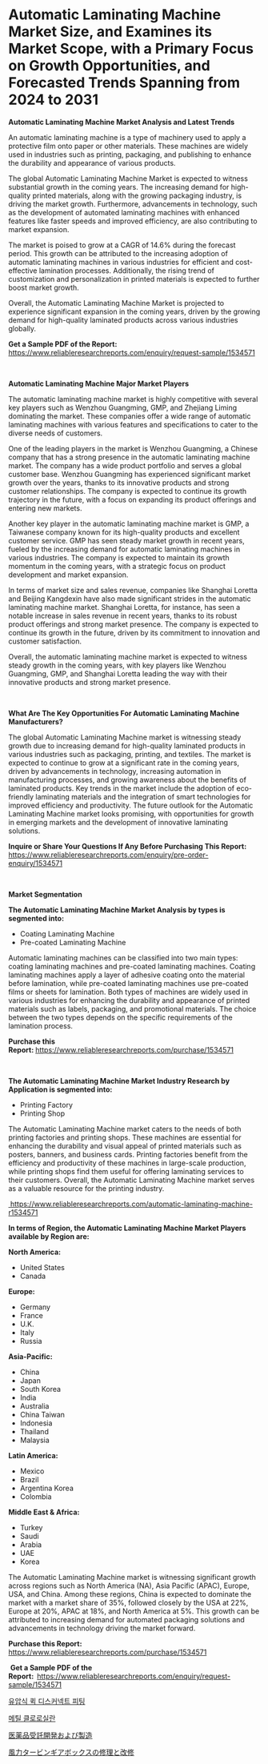 <p><h1>Automatic Laminating Machine Market Size, and Examines its Market Scope, with a Primary Focus on Growth Opportunities, and Forecasted Trends Spanning from 2024 to 2031</h1></p><p><strong>Automatic Laminating Machine Market Analysis and Latest Trends</strong></p>
<p><p>An automatic laminating machine is a type of machinery used to apply a protective film onto paper or other materials. These machines are widely used in industries such as printing, packaging, and publishing to enhance the durability and appearance of various products.</p><p>The global Automatic Laminating Machine Market is expected to witness substantial growth in the coming years. The increasing demand for high-quality printed materials, along with the growing packaging industry, is driving the market growth. Furthermore, advancements in technology, such as the development of automated laminating machines with enhanced features like faster speeds and improved efficiency, are also contributing to market expansion.</p><p>The market is poised to grow at a CAGR of 14.6% during the forecast period. This growth can be attributed to the increasing adoption of automatic laminating machines in various industries for efficient and cost-effective lamination processes. Additionally, the rising trend of customization and personalization in printed materials is expected to further boost market growth.</p><p>Overall, the Automatic Laminating Machine Market is projected to experience significant expansion in the coming years, driven by the growing demand for high-quality laminated products across various industries globally.</p></p>
<p><strong>Get a Sample PDF of the Report:&nbsp;</strong> <a href="https://www.reliableresearchreports.com/enquiry/request-sample/1534571">https://www.reliableresearchreports.com/enquiry/request-sample/1534571</a></p>
<p>&nbsp;</p>
<p><strong>Automatic Laminating Machine Major Market Players</strong></p>
<p><p>The automatic laminating machine market is highly competitive with several key players such as Wenzhou Guangming, GMP, and Zhejiang Liming dominating the market. These companies offer a wide range of automatic laminating machines with various features and specifications to cater to the diverse needs of customers. </p><p>One of the leading players in the market is Wenzhou Guangming, a Chinese company that has a strong presence in the automatic laminating machine market. The company has a wide product portfolio and serves a global customer base. Wenzhou Guangming has experienced significant market growth over the years, thanks to its innovative products and strong customer relationships. The company is expected to continue its growth trajectory in the future, with a focus on expanding its product offerings and entering new markets.</p><p>Another key player in the automatic laminating machine market is GMP, a Taiwanese company known for its high-quality products and excellent customer service. GMP has seen steady market growth in recent years, fueled by the increasing demand for automatic laminating machines in various industries. The company is expected to maintain its growth momentum in the coming years, with a strategic focus on product development and market expansion.</p><p>In terms of market size and sales revenue, companies like Shanghai Loretta and Beijing Kangdexin have also made significant strides in the automatic laminating machine market. Shanghai Loretta, for instance, has seen a notable increase in sales revenue in recent years, thanks to its robust product offerings and strong market presence. The company is expected to continue its growth in the future, driven by its commitment to innovation and customer satisfaction.</p><p>Overall, the automatic laminating machine market is expected to witness steady growth in the coming years, with key players like Wenzhou Guangming, GMP, and Shanghai Loretta leading the way with their innovative products and strong market presence.</p></p>
<p>&nbsp;</p>
<p><strong>What Are The Key Opportunities For Automatic Laminating Machine Manufacturers?</strong></p>
<p><p>The global Automatic Laminating Machine market is witnessing steady growth due to increasing demand for high-quality laminated products in various industries such as packaging, printing, and textiles. The market is expected to continue to grow at a significant rate in the coming years, driven by advancements in technology, increasing automation in manufacturing processes, and growing awareness about the benefits of laminated products. Key trends in the market include the adoption of eco-friendly laminating materials and the integration of smart technologies for improved efficiency and productivity. The future outlook for the Automatic Laminating Machine market looks promising, with opportunities for growth in emerging markets and the development of innovative laminating solutions.</p></p>
<p><strong>Inquire or Share Your Questions If Any Before Purchasing This Report:</strong> <a href="https://www.reliableresearchreports.com/enquiry/pre-order-enquiry/1534571">https://www.reliableresearchreports.com/enquiry/pre-order-enquiry/1534571</a></p>
<p>&nbsp;</p>
<p><strong>Market Segmentation</strong></p>
<p><strong>The Automatic Laminating Machine Market Analysis by types is segmented into:</strong></p>
<p><ul><li>Coating Laminating Machine</li><li>Pre-coated Laminating Machine</li></ul></p>
<p><p>Automatic laminating machines can be classified into two main types: coating laminating machines and pre-coated laminating machines. Coating laminating machines apply a layer of adhesive coating onto the material before lamination, while pre-coated laminating machines use pre-coated films or sheets for lamination. Both types of machines are widely used in various industries for enhancing the durability and appearance of printed materials such as labels, packaging, and promotional materials. The choice between the two types depends on the specific requirements of the lamination process.</p></p>
<p><strong>Purchase this Report:&nbsp;</strong><a href="https://www.reliableresearchreports.com/purchase/1534571">https://www.reliableresearchreports.com/purchase/1534571</a></p>
<p>&nbsp;</p>
<p><strong>The Automatic Laminating Machine Market Industry Research by Application is segmented into:</strong></p>
<p><ul><li>Printing Factory</li><li>Printing Shop</li></ul></p>
<p><p>The Automatic Laminating Machine market caters to the needs of both printing factories and printing shops. These machines are essential for enhancing the durability and visual appeal of printed materials such as posters, banners, and business cards. Printing factories benefit from the efficiency and productivity of these machines in large-scale production, while printing shops find them useful for offering laminating services to their customers. Overall, the Automatic Laminating Machine market serves as a valuable resource for the printing industry.</p></p>
<p><a href="https://www.reliableresearchreports.com/automatic-laminating-machine-r1534571">&nbsp;https://www.reliableresearchreports.com/automatic-laminating-machine-r1534571</a></p>
<p><strong>In terms of Region, the Automatic Laminating Machine Market Players available by Region are:</strong></p>
<p>
    <p> <strong> North America: </strong>
        <ul>
            <li>United States</li>
            <li>Canada</li>
        </ul>
        </p> 
    <p> <strong> Europe: </strong>
        <ul>
            <li>Germany</li>
            <li>France</li>
            <li>U.K.</li>
            <li>Italy</li>
            <li>Russia</li>
        </ul>
        </p> 
    <p> <strong> Asia-Pacific: </strong>
        <ul>
            <li>China</li>
            <li>Japan</li>
            <li>South Korea</li>
            <li>India</li>
            <li>Australia</li>
            <li>China Taiwan</li>
            <li>Indonesia</li>
            <li>Thailand</li>
            <li>Malaysia</li>
        </ul>
        </p> 
    <p> <strong> Latin America: </strong>
        <ul>
            <li>Mexico</li>
            <li>Brazil</li>
            <li>Argentina Korea</li>
            <li>Colombia</li>
        </ul>
        </p> 
    <p> <strong> Middle East & Africa: </strong>
        <ul>
            <li>Turkey</li>
            <li>Saudi</li>
            <li>Arabia</li>
            <li>UAE</li>
            <li>Korea</li>
        </ul>
    </p>
    </p>
<p><p>The Automatic Laminating Machine market is witnessing significant growth across regions such as North America (NA), Asia Pacific (APAC), Europe, USA, and China. Among these regions, China is expected to dominate the market with a market share of 35%, followed closely by the USA at 22%, Europe at 20%, APAC at 18%, and North America at 5%. This growth can be attributed to increasing demand for automated packaging solutions and advancements in technology driving the market forward.</p></p>
<p><strong>Purchase this Report: </strong><a href="https://www.reliableresearchreports.com/purchase/1534571">https://www.reliableresearchreports.com/purchase/1534571</a></p>
<p>&nbsp;<strong>Get a Sample PDF of the Report:&nbsp;&nbsp;</strong><a href="https://www.reliableresearchreports.com/enquiry/request-sample/1534571">https://www.reliableresearchreports.com/enquiry/request-sample/1534571</a></p>
<p><strong></strong></p>
<p><p><a href="https://medium.com/@gunnerolson2022/%EC%88%98%EB%B6%90-%EB%B9%A0%EB%A5%B8-%EB%B6%84%EB%A6%AC-%ED%94%BC%ED%8C%85-%EC%8B%9C%EC%9E%A5-%EA%B7%9C%EB%AA%A8%EB%8A%94-%EA%B8%80%EB%A1%9C%EB%B2%8C-%EC%82%B0%EC%97%85%EC%97%90%EC%84%9C-%EC%B5%9C%EC%A0%81%EC%9D%98-%EB%A7%88%EC%BC%80%ED%8C%85-%EC%B1%84%EB%84%90%EC%9D%84-%EB%B3%B4%EC%97%AC%EC%A4%8D%EB%8B%88%EB%8B%A4-dcca8f53bd3b">유압식 퀵 디스커넥트 피팅</a></p><p><a href="https://medium.com/@cordiehyatt1/%EB%A9%94%ED%8B%B8-%ED%81%B4%EB%A1%9C%EB%A1%9C%EC%8B%A4%EB%9E%80-%EC%8B%9C%EC%9E%A5-%EB%8F%99%ED%96%A5-%EB%B0%8F-%EC%8B%9C%EC%9E%A5-%EB%B6%84%EC%84%9D%EC%9D%80-2024%EB%85%84%EB%B6%80%ED%84%B0-2031%EB%85%84%EA%B9%8C%EC%A7%80-%EC%98%88%EC%B8%A1%EB%90%98%EC%97%88%EC%8A%B5%EB%8B%88%EB%8B%A4-3ebacd3a9e99">메틸 클로로실란</a></p><p><a href="https://medium.com/@freedayundt2023/%E8%A3%BD%E8%96%AC%E5%A5%91%E7%B4%84%E9%96%8B%E7%99%BA%E3%81%8A%E3%82%88%E3%81%B3%E8%A3%BD%E9%80%A0%E5%B8%82%E5%A0%B4%E5%88%86%E6%9E%90-%E3%81%9D%E3%81%AEcagr-%E5%B8%82%E5%A0%B4%E3%82%BB%E3%82%B0%E3%83%A1%E3%83%B3%E3%83%86%E3%83%BC%E3%82%B7%E3%83%A7%E3%83%B3%E3%81%8A%E3%82%88%E3%81%B3%E3%82%B0%E3%83%AD%E3%83%BC%E3%83%90%E3%83%AB%E7%94%A3%E6%A5%AD%E6%A6%82%E8%A6%81-0067c402f680">医薬品受託開発および製造</a></p><p><a href="https://medium.com/@stephengrant2015/%E9%A2%A8%E5%8A%9B%E3%82%BF%E3%83%BC%E3%83%93%E3%83%B3%E3%81%AE%E3%82%AE%E3%82%A2%E3%83%9C%E3%83%83%E3%82%AF%E3%82%B9%E4%BF%AE%E7%90%86%E3%81%8A%E3%82%88%E3%81%B3%E6%94%B9%E4%BF%AE%E5%B8%82%E5%A0%B4-%E5%B8%82%E5%A0%B4%E3%82%B7%E3%82%A7%E3%82%A2-%E5%B8%82%E5%A0%B4%E5%8B%95%E5%90%91-%E3%81%8A%E3%82%88%E3%81%B3%E5%B0%86%E6%9D%A5%E3%81%AE%E6%88%90%E9%95%B7%E3%81%AE%E6%8E%A2%E7%B4%A2-8bedcf7b6c8c">風力タービンギアボックスの修理と改修</a></p></p>